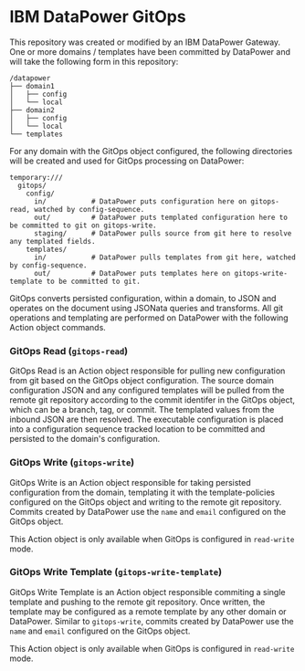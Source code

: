 # IBM DataPower GitOps

This repository was created or modified by an IBM DataPower Gateway. One or more domains / templates have been committed by DataPower and will take the following form in this repository:

```
/datapower
├── domain1
│   ├── config
│   └── local
├── domain2
│   ├── config
│   └── local
└── templates
```

For any domain with the GitOps object configured, the following directories will be created and used for GitOps processing on DataPower:

```
temporary:///
  gitops/
    config/
      in/           # DataPower puts configuration here on gitops-read, watched by config-sequence.
      out/          # DataPower puts templated configuration here to be committed to git on gitops-write.
      staging/      # DataPower pulls source from git here to resolve any templated fields.
    templates/
      in/           # DataPower pulls templates from git here, watched by config-sequence.
      out/          # DataPower puts templates here on gitops-write-template to be committed to git.
```

GitOps converts persisted configuration, within a domain, to JSON and operates on the document using JSONata queries and transforms. All git operations and templating are performed on DataPower with the following Action object commands.

### GitOps Read (`gitops-read`)

GitOps Read is an Action object responsible for pulling new configuration from git based on the GitOps object configuration. The source domain configuration JSON and any configured templates will be pulled from the remote git repository according to the commit identifer in the GitOps object, which can be a branch, tag, or commit. The templated values from the inbound JSON are then resolved. The executable configuration is placed into a configuration sequence tracked location to be committed and persisted to the domain's configuration.

### GitOps Write (`gitops-write`)

GitOps Write is an Action object responsible for taking persisted configuration from the domain, templating it with the template-policies configured on the GitOps object and writing to the remote git repository. Commits created by DataPower use the `name` and `email` configured on the GitOps object.

This Action object is only available when GitOps is configured in `read-write` mode.

### GitOps Write Template (`gitops-write-template`)

GitOps Write Template is an Action object responsible commiting a single template and pushing to the remote git repository. Once written, the template may be configured as a remote template by any other domain or DataPower. Similar to `gitops-write`, commits created by DataPower use the `name` and `email` configured on the GitOps object.

This Action object is only available when GitOps is configured in `read-write` mode.
